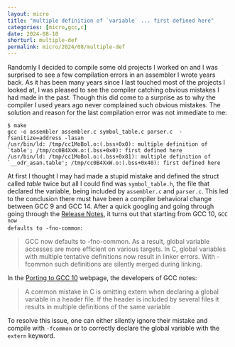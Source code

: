 ```yaml
---
layout: micro
title: "multiple definition of `variable` ... first defined here"
categories: [micro,gcc,c]
date: 2024-08-10
shorturl: multiple-def
permalink: micro/2024/08/multiple-def
---
```


<a name = ":title">
Randomly I decided to compile some old projects I worked on and I was surprised to see a few 
compilation errors in an assembler I wrote years back. As it has been many years since I last touched most of the projects I looked at, I was 
pleased to see the compiler catching obvious mistakes I had made in the past. Though this did come to a surprise as to why the compiler I used 
years ago never complained such obvious mistakes. The solution and reason for the last compilation error was not immediate to me:

<pre><code>$ make
gcc -o assembler assembler.c symbol_table.c parser.c  -fsanitize=address -lasan
/usr/bin/ld: /tmp/cc1MoBol.o:(.bss+0x0): multiple definition of `table'; /tmp/cc0B4XxW.o:(.bss+0x0): first defined here
/usr/bin/ld: /tmp/cc1MoBol.o:(.bss+0x81): multiple definition of `__odr_asan.table'; /tmp/cc0B4XxW.o:(.bss+0x40): first defined here</code></pre>

At first I thought I may had made a stupid mistake and defined the struct called <i>table</i> twice but all I could find was <code>symbol_table.h</code>, the file that declared the variable, 
being included by <code>assembler.c</code> and <code>parser.c</code>. This led to the conclusion there must have been a compiler behavioral change between GCC 9 and 
GCC 14. After a quick googling and going through going through the <a href = "https://gcc.gnu.org/gcc-10/changes.html">Release Notes</a>, it turns out that starting from 
GCC 10, <code>GCC now defaults to -fno-common</code>:

<blockquote>GCC now defaults to -fno-common. As a result, global variable accesses are more efficient on various targets. In C, global variables with multiple tentative definitions now result in linker errors. With -fcommon such definitions are silently merged during linking.
</blockquote>

In the <a href = "https://gcc.gnu.org/gcc-10/porting_to.html">Porting to GCC 10</a> webpage, the developers of GCC notes:

<blockquote>
A common mistake in C is omitting extern when declaring a global variable in a header file. If the header is included by several files it results in multiple definitions of the same variable
</blockquote>

To resolve this issue, one can either silently ignore their mistake and compile with <code>-fcommon</code> or to correctly declare the global variable with the <code>extern</code> keyword.

